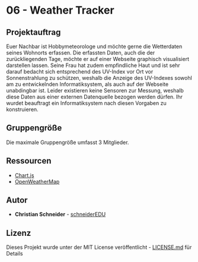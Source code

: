 # 06 - Weather Tracker

## Projektauftrag

Euer Nachbar ist Hobbymeteorologe und möchte gerne die Wetterdaten seines Wohnorts erfassen. Die erfassten Daten, auch die der zurückliegenden Tage, möchte er auf einer Webseite graphisch visualisiert darstellen lassen. Seine Frau hat zudem empfindliche Haut und ist sehr darauf bedacht sich entsprechend des UV-Index vor Ort vor Sonnenstrahlung zu schützen, weshalb die Anzeige des UV-Indexes sowohl am zu entwickelnden Informatiksystem, als auch auf der Webseite unabdingbar ist. Leider existieren keine Sensoren zur Messung, weshalb diese Daten aus einer externen Datenquelle bezogen werden dürfen. Ihr wurdet beauftragt ein Informatiksystem nach diesen Vorgaben zu konstruieren.

## Gruppengröße

Die maximale Gruppengröße umfasst 3 Mitglieder.

## Ressourcen

* [Chart.js](http://www.chartjs.org/)
* [OpenWeatherMap](https://openweathermap.org/api)


## Autor

* **Christian Schneider** - [schneiderEDU](https://github.com/schneiderEDU)

## Lizenz

Dieses Projekt wurde unter der MIT License veröffentlicht -  [LICENSE.md](LICENSE.md) für Details
